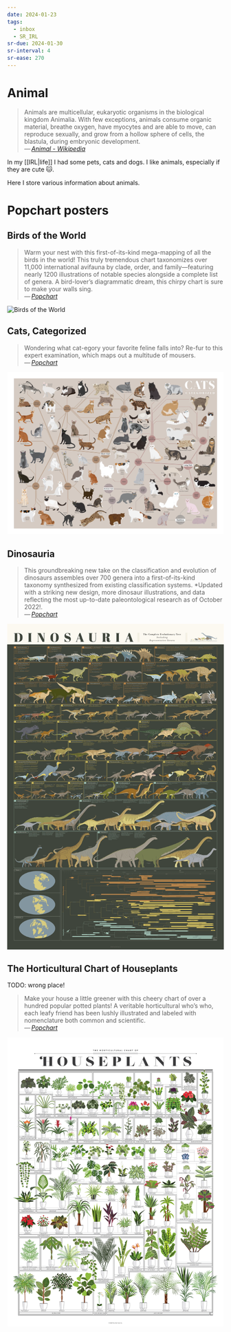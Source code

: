 ```yaml
---
date: 2024-01-23
tags:
  - inbox
  - SR_IRL
sr-due: 2024-01-30
sr-interval: 4
sr-ease: 270
---
```


# Animal

> Animals are multicellular, eukaryotic organisms in the biological kingdom
> Animalia. With few exceptions, animals consume organic material, breathe
> oxygen, have myocytes and are able to move, can reproduce sexually, and grow
> from a hollow sphere of cells, the blastula, during embryonic development.\
> — <cite>[Animal - Wikipedia](https://en.wikipedia.org/wiki/Animal)</cite>

In my [[IRL|life]] I had some pets, cats and dogs. I like animals,
especially if they are cute 🐱.

Here I store various information about animals.

# Popchart posters

## Birds of the World

> Warm your nest with this first-of-its-kind mega-mapping of all the birds in
> the world! This truly tremendous chart taxonomizes over 11,000 international
> avifauna by clade, order, and family—featuring nearly 1200 illustrations of
> notable species alongside a complete list of genera. A bird-lover’s
> diagrammatic dream, this chirpy chart is sure to make your walls sing.\
> — <cite>[Popchart](https://popchart.co/products/birds-of-the-world)</cite>

![Birds of the World](img/P5-BirdsoftheWorld_Zoom.webp)

## Cats, Categorized

> Wondering what cat-egory your favorite feline falls into? Re-fur to this
> expert examination, which maps out a multitude of mousers.\
> — <cite>[Popchart](https://popchart.co/products/cats-categorized)</cite>

![Cats, Categorized](img/P-DomesticCats_Zoom.webp)

## Dinosauria

> This groundbreaking new take on the classification and evolution of dinosaurs
> assembles over 700 genera into a first-of-its-kind taxonomy synthesized from
> existing classification systems. *Updated with a striking new design, more
> dinosaur illustrations, and data reflecting the most up-to-date
> paleontological research as of October 2022!.\
> — <cite>[Popchart](https://popchart.co/products/dinosauria)</cite>

![Dinosauria](img/Dinosauria_92399D43-F496-4620-B387-0CCF698EF01B.webp)

## The Horticultural Chart of Houseplants

TODO: wrong place!

> Make your house a little greener with this cheery chart of over a hundred
> popular potted plants! A veritable horticultural who’s who, each leafy friend
> has been lushly illustrated and labeled with nomenclature both common and
> scientific.\
> — <cite>[Popchart](https://popchart.co/products/the-horticultural-chart-of-houseplants)</cite>

![The Horticultural Chart of Houseplants](img/P2-Houseplants_Zoom_44feb4fb-caea-49b6-95b2-25c00fb0ac18.webp)

